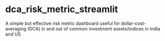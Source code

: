 # dca_risk_metric_streamlit
A simple but effective risk metric dashboard useful for dollar-cost-averaging (DCA) in and out of common investment assets/indices in India and US
